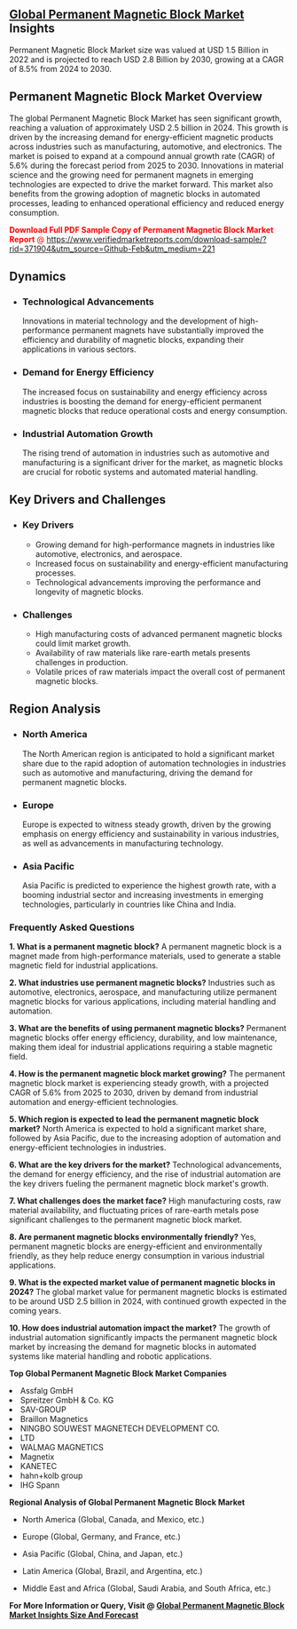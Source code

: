 <h2><a href="https://www.verifiedmarketreports.com/download-sample/?rid=371904&amp;utm_source=Github&amp;utm_medium=221" target="_blank">Global Permanent Magnetic Block Market</a> Insights</h2><p>Permanent Magnetic Block Market size was valued at USD 1.5 Billion in 2022 and is projected to reach USD 2.8 Billion by 2030, growing at a CAGR of 8.5% from 2024 to 2030.</p><p> <h2>Permanent Magnetic Block Market Overview</h2> <p>The global Permanent Magnetic Block Market has seen significant growth, reaching a valuation of approximately USD 2.5 billion in 2024. This growth is driven by the increasing demand for energy-efficient magnetic products across industries such as manufacturing, automotive, and electronics. The market is poised to expand at a compound annual growth rate (CAGR) of 5.6% during the forecast period from 2025 to 2030. Innovations in material science and the growing need for permanent magnets in emerging technologies are expected to drive the market forward. This market also benefits from the growing adoption of magnetic blocks in automated processes, leading to enhanced operational efficiency and reduced energy consumption.</p> <p><p><span class=""><span style="color: #ff0000;"><strong>Download Full PDF Sample Copy of Permanent Magnetic Block Market Report</strong> @ </span><a href="https://www.verifiedmarketreports.com/download-sample/?rid=371904&amp;utm_source=Github-Feb&amp;utm_medium=221" target="_blank">https://www.verifiedmarketreports.com/download-sample/?rid=371904&amp;utm_source=Github-Feb&amp;utm_medium=221</a></span></p></p> <h2>Dynamics</h2> <ul> <li><h3>Technological Advancements</h3>Innovations in material technology and the development of high-performance permanent magnets have substantially improved the efficiency and durability of magnetic blocks, expanding their applications in various sectors.</li> <li><h3>Demand for Energy Efficiency</h3>The increased focus on sustainability and energy efficiency across industries is boosting the demand for energy-efficient permanent magnetic blocks that reduce operational costs and energy consumption.</li> <li><h3>Industrial Automation Growth</h3>The rising trend of automation in industries such as automotive and manufacturing is a significant driver for the market, as magnetic blocks are crucial for robotic systems and automated material handling.</li> </ul> <h2>Key Drivers and Challenges</h2> <ul> <li><h3>Key Drivers</h3> <ul> <li>Growing demand for high-performance magnets in industries like automotive, electronics, and aerospace.</li> <li>Increased focus on sustainability and energy-efficient manufacturing processes.</li> <li>Technological advancements improving the performance and longevity of magnetic blocks.</li> </ul> </li> <li><h3>Challenges</h3> <ul> <li>High manufacturing costs of advanced permanent magnetic blocks could limit market growth.</li> <li>Availability of raw materials like rare-earth metals presents challenges in production.</li> <li>Volatile prices of raw materials impact the overall cost of permanent magnetic blocks.</li> </ul> </li> </ul> <h2>Region Analysis</h2> <ul> <li><h3>North America</h3>The North American region is anticipated to hold a significant market share due to the rapid adoption of automation technologies in industries such as automotive and manufacturing, driving the demand for permanent magnetic blocks.</li> <li><h3>Europe</h3>Europe is expected to witness steady growth, driven by the growing emphasis on energy efficiency and sustainability in various industries, as well as advancements in manufacturing technology.</li> <li><h3>Asia Pacific</h3>Asia Pacific is predicted to experience the highest growth rate, with a booming industrial sector and increasing investments in emerging technologies, particularly in countries like China and India.</li> </ul> <h3>Frequently Asked Questions</h3> <p><strong>1. What is a permanent magnetic block?</strong> A permanent magnetic block is a magnet made from high-performance materials, used to generate a stable magnetic field for industrial applications.</p> <p><strong>2. What industries use permanent magnetic blocks?</strong> Industries such as automotive, electronics, aerospace, and manufacturing utilize permanent magnetic blocks for various applications, including material handling and automation.</p> <p><strong>3. What are the benefits of using permanent magnetic blocks?</strong> Permanent magnetic blocks offer energy efficiency, durability, and low maintenance, making them ideal for industrial applications requiring a stable magnetic field.</p> <p><strong>4. How is the permanent magnetic block market growing?</strong> The permanent magnetic block market is experiencing steady growth, with a projected CAGR of 5.6% from 2025 to 2030, driven by demand from industrial automation and energy-efficient technologies.</p> <p><strong>5. Which region is expected to lead the permanent magnetic block market?</strong> North America is expected to hold a significant market share, followed by Asia Pacific, due to the increasing adoption of automation and energy-efficient technologies in industries.</p> <p><strong>6. What are the key drivers for the market?</strong> Technological advancements, the demand for energy efficiency, and the rise of industrial automation are the key drivers fueling the permanent magnetic block market's growth.</p> <p><strong>7. What challenges does the market face?</strong> High manufacturing costs, raw material availability, and fluctuating prices of rare-earth metals pose significant challenges to the permanent magnetic block market.</p> <p><strong>8. Are permanent magnetic blocks environmentally friendly?</strong> Yes, permanent magnetic blocks are energy-efficient and environmentally friendly, as they help reduce energy consumption in various industrial applications.</p> <p><strong>9. What is the expected market value of permanent magnetic blocks in 2024?</strong> The global market value for permanent magnetic blocks is estimated to be around USD 2.5 billion in 2024, with continued growth expected in the coming years.</p> <p><strong>10. How does industrial automation impact the market?</strong> The growth of industrial automation significantly impacts the permanent magnetic block market by increasing the demand for magnetic blocks in automated systems like material handling and robotic applications.</p> </p><p><strong>Top Global Permanent Magnetic Block Market Companies</strong></p><div data-test-id=""><p><li>Assfalg GmbH</li><li> Spreitzer GmbH & Co. KG</li><li> SAV-GROUP</li><li> Braillon Magnetics</li><li> NINGBO SOUWEST MAGNETECH DEVELOPMENT CO.</li><li>LTD</li><li> WALMAG MAGNETICS</li><li> Magnetix</li><li> KANETEC</li><li> hahn+kolb group</li><li> IHG Spann</li></p><div><strong>Regional Analysis of&nbsp;Global Permanent Magnetic Block Market</strong></div><ul><li dir="ltr"><p dir="ltr">North America&nbsp;(Global, Canada, and Mexico, etc.)</p></li><li dir="ltr"><p dir="ltr">Europe (Global, Germany, and France, etc.)</p></li><li dir="ltr"><p dir="ltr">Asia Pacific&nbsp;(Global, China, and Japan, etc.)</p></li><li dir="ltr"><p dir="ltr">Latin America&nbsp;(Global, Brazil, and Argentina, etc.)</p></li><li dir="ltr">Middle East and Africa&nbsp;(Global, Saudi Arabia, and South Africa, etc.)</li></ul><p><strong>For More Information or Query, Visit @&nbsp;</strong><strong><a href="https://www.verifiedmarketreports.com/product/permanent-magnetic-block-market/?utm_source=Github&amp;utm_medium=221" target="_blank">Global Permanent Magnetic Block Market Insights Size And Forecast</a></strong></p></div>
